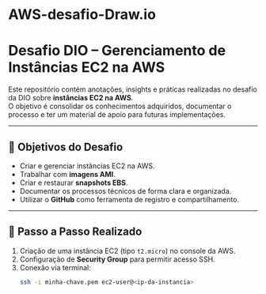 # AWS-desafio-Draw.io

 # Desafio DIO – Gerenciamento de Instâncias EC2 na AWS

Este repositório contém anotações, insights e práticas realizadas no desafio da DIO sobre **instâncias EC2 na AWS**.  
O objetivo é consolidar os conhecimentos adquiridos, documentar o processo e ter um material de apoio para futuras implementações.

---

## 🎯 Objetivos do Desafio
- Criar e gerenciar instâncias EC2 na AWS.  
- Trabalhar com **imagens AMI**.  
- Criar e restaurar **snapshots EBS**.  
- Documentar os processos técnicos de forma clara e organizada.  
- Utilizar o **GitHub** como ferramenta de registro e compartilhamento.  

---

## 🚀 Passo a Passo Realizado
1. Criação de uma instância EC2 (tipo `t2.micro`) no console da AWS.  
2. Configuração de **Security Group** para permitir acesso SSH.  
3. Conexão via terminal:  
   ```bash
   ssh -i minha-chave.pem ec2-user@<ip-da-instancia>
